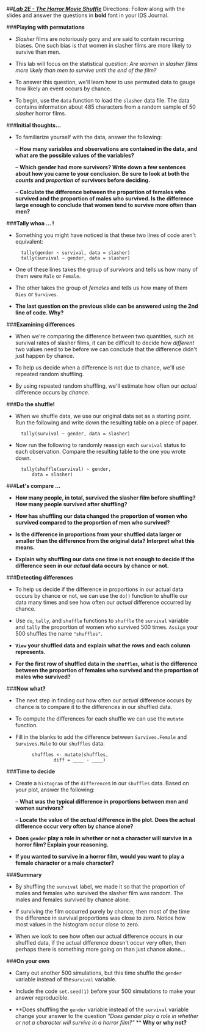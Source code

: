 ##***<u>Lab 2E - The Horror Movie Shuffle</u>***
Directions: Follow along with the slides and answer the questions in **bold** font in your IDS Journal.

###**Playing with permutations**
* *Slasher* films are notoriously gory and are said to contain recurring biases. One such bias is that women in slasher films are more likely to survive than men.

* This lab will focus on the statistical question: *Are women in slasher films more likely than men to survive until the end of the film?*

* To answer this question, we'll learn how to use permuted data to gauge how likely an event occurs by chance.

* To begin, use the ```data``` function to load the ```slasher``` data file. The data contains information about 485 characters from a random sample of 50 *slasher* horror films.

###**Initial thoughts...**
* To familiarize yourself with the data, answer the following:

    – **How many variables and observations are contained in the data, and what are the possible values of the variables?**

    – **Which gender had more survivors? Write down a few sentences about how you came to your conclusion. Be sure to look at both the *counts* and *proportion* of survivors before deciding.**

    – **Calculate the difference between the proportion of females who survived and the proportion of males who survived. Is the difference large enough to conclude that women tend to survive more often than men?**

###**Tally whoa ... !**

* Something you might have noticed is that these two lines of code aren't equivalent:

        tally(gender ~ survival, data = slasher)
        tally(survival ~ gender, data = slasher)

* One of these lines takes the group of *survivors* and tells us how many of them were ```Male``` or ```Female```.

* The other takes the group of *females* and tells us how many of them ```Dies``` or ```Survives```.

* **The last question on the previous slide can be answered using the 2nd line of code. Why?**

###**Examining differences**
* When we're comparing the difference between two quantities, such as survival rates of slasher films, it can be difficult to decide how *different* two values need to be before we can conclude that the difference didn't just happen by chance.

* To help us decide when a difference is not due to chance, we'll use repeated random shuffling.

* By using repeated random shuffling, we'll estimate how often our *actual* difference occurs by *chance*.

###**Do the shuffle!**
* When we shuffle data, we use our original data set as a starting point. Run the following and write down the resulting table on a piece of paper.

        tally(survival ~ gender, data = slasher)

* Now run the following to randomly reassign each ```survival``` status to each observation. Compare the resulting table to the one you wrote down.

        tally(shuffle(survival) ~ gender,
            data = slasher)

###**Let's compare ...**
* **How many people, in total, survived the slasher film before shuffling? How many people survived after shuffling?**

* **How has shuffling our data changed the proportion of women who survived compared to the proportion of men who survived?**

* **Is the difference in proportions from your shuffled data larger or smaller than the difference from the original data? Interpret what this means.**

* **Explain why shuffling our data one time is not enough to decide if the difference seen in our *actual* data occurs by chance or not.**

###**Detecting differences**
* To help us decide if the difference in proportions in our actual data occurs by chance or not, we can use the ```do()``` function to shuffle our data many times and see how often our *actual* difference occurred by chance.

* Use ```do```, ```tally```, and ```shuffle``` functions to ```shuffle``` the ```survival``` variable and ```tally``` the
proportion of women who survived 500 times. ```Assign``` your 500 shuffles the name ```"shuffles"```.

* **```View``` your shuffled data and explain what the rows and each column represents.**

* **For the first row of shuffled data in the ```shuffles```, what is the difference between the proportion of females who survived and the proportion of males who survived?**

###**Now what?**
* The next step in finding out how often our *actual* difference occurs by chance is to compare it to the differences in our shuffled data.

* To compute the differences for each shuffle we can use the ```mutate``` function.

* Fill in the blanks to add the difference between ```Survives.Female``` and
    ```Survives.Male``` to our ```shuffles``` data.

            shuffles <- mutate(shuffles,
                    diff = ____ - ____)

###**Time to decide**
* Create a ```histogram``` of the ```difference```s in our ```shuffles``` data. Based on your plot, answer the following:

    – **What was the typical difference in proportions between men and women survivors?**

    – **Locate the value of the *actual* difference in the plot. Does the actual difference occur very often by chance alone?**

* **Does ```gender``` play a role in whether or not a character will survive in a horror film? Explain your reasoning.**

* **If you wanted to survive in a horror film, would you want to play a female character or a male character?**

###**Summary**
* By shuffling the ```survival``` label, we made it so that the proportion of males and females who survived the slasher film was random. The males and females survived by chance alone.

* If surviving the film occurred purely by chance, then most of the time the difference in survival proportions was close to zero. Notice how most values in the histogram occur close to zero.

* When we look to see how often our actual difference occurs in our shuffled data, if the actual difference doesn't occur very often, then perhaps there is something more going on than just chance alone...

###**On your own**
* Carry out another 500 simulations, but this time shuffle the ```gender``` variable instead of the```survival``` variable.

* Include the code ```set.seed(1)``` before your 500 simulations to make your answer reproducible.

* **Does shuffling the ```gender``` variable instead of the ```survival``` variable change your answer to the question *"Does gender play a role in whether or not a character will survive in a horror film?"* ** **Why or why not?**